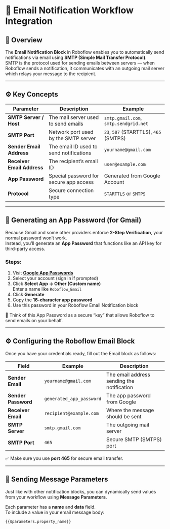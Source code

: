 # 📧 Email Notification Workflow Integration

## 📘 Overview
The **Email Notification Block** in Roboflow enables you to automatically send notifications via email using **SMTP (Simple Mail Transfer Protocol)**.  
SMTP is the protocol used for sending emails between servers — when Roboflow sends a notification, it communicates with an outgoing mail server which relays your message to the recipient.

---

## ⚙️ Key Concepts
| Parameter | Description | Example |
|------------|-------------|----------|
| **SMTP Server / Host** | The mail server used to send emails | `smtp.gmail.com`, `smtp.sendgrid.net` |
| **SMTP Port** | Network port used by the SMTP server | `23`, `587` (STARTTLS), `465` (SMTPS) |
| **Sender Email Address** | The email ID used to send notifications | `yourname@gmail.com` |
| **Receiver Email Address** | The recipient’s email ID | `user@example.com` |
| **App Password** | Special password for secure app access | Generated from Google Account |
| **Protocol** | Secure connection type | `STARTTLS` or `SMTPS` |

---

## 🔐 Generating an App Password (for Gmail)
Because Gmail and some other providers enforce **2-Step Verification**, your normal password won’t work.  
Instead, you’ll generate an **App Password** that functions like an API key for third-party access.

### Steps:
1. Visit **[Google App Passwords](https://myaccount.google.com/apppasswords)**
2. Select your account (sign in if prompted)
3. Click **Select App → Other (Custom name)**  
   Enter a name like `Roboflow_Email`
4. Click **Generate**
5. Copy the **16-character app password**
6. Use this password in your Roboflow Email Notification block

🧠 Think of this App Password as a secure “key” that allows Roboflow to send emails on your behalf.

---

## ⚙️ Configuring the Roboflow Email Block
Once you have your credentials ready, fill out the Email block as follows:

| Field | Example | Description |
|--------|----------|-------------|
| **Sender Email** | `yourname@gmail.com` | The email address sending the notification |
| **Sender Password** | `generated_app_password` | The app password from Google |
| **Receiver Email** | `recipient@example.com` | Where the message should be sent |
| **SMTP Server** | `smtp.gmail.com` | The outgoing mail server |
| **SMTP Port** | `465` | Secure SMTP (SMTPS) port |

✅ Make sure you use **port 465** for secure email transfer.

---

## 💬 Sending Message Parameters
Just like with other notification blocks, you can dynamically send values from your workflow using **Message Parameters**.

Each parameter has a **name** and **data** field.  
To include a value in your email message body:
```text
{{$parameters.property_name}}
